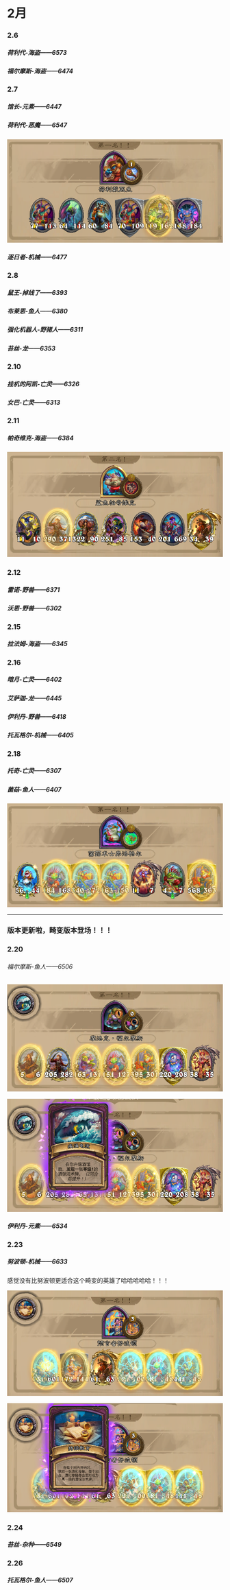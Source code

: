 # 2月

### 2.6

##### 荷利代-海盗——6573

##### 福尔摩斯-海盗——6474

### 2.7

##### 馆长-元素——6447

##### 荷利代-恶魔——6547

![](images/mk-2025-02-08-00-26-46.png ':size=60%')

##### 逐日者-机械——6477

### 2.8

##### 鼠王-掉线了——6393

##### 布莱恩-鱼人——6380

##### 强化机器人-野猪人——6311

##### 苔丝-龙——6353

### 2.10

##### 挂机的阿凯-亡灵——6326

##### 女巴-亡灵——6313

### 2.11

##### 帕奇维克-海盗——6384

![](images/mk-2025-02-11-22-27-04.png ':size=60%')

### 2.12

##### 雷诺-野兽——6371

##### 沃恩-野兽——6302

### 2.15

##### 拉法姆-海盗——6345

### 2.16

##### 暗月-亡灵——6402

##### 艾萨迦-龙——6445

##### 伊利丹-野兽——6418

##### 托瓦格尔-机械——6405

### 2.18

##### 托奇-亡灵——6307

##### 菌菇-鱼人——6407

![](images/mk-2025-02-19-00-06-02.png ':size=60%')

---

### 版本更新啦，畸变版本登场！！！

### 2.20

###### 福尔摩斯-鱼人——6506

![](images/mk-2025-02-20-01-14-30.png ':size=60%')

![](images/mk-2025-02-20-01-14-57.png ':size=60%')

##### 伊利丹-元素——6534

### 2.23

##### 努波顿-机械——6633

感觉没有比努波顿更适合这个畸变的英雄了哈哈哈哈哈！！！

![](images/mk-2025-02-23-11-39-51.png ':size=100%')

![](images/mk-2025-02-23-11-40-17.png ':size=100%')

### 2.24

##### 苔丝-杂种——6549

### 2.26

##### 托瓦格尔-鱼人——6507
